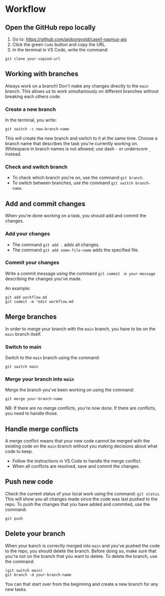 # Workflow

## Open the GitHub repo locally
1. Go to: https://github.com/ajoborgvold/case1-rasmus-ajo
1. Click the green `Code` button and copy the URL.
1. In the terminal in VS Code, write the command:
```
git clone your-copied-url
```

## Working with branches

Always work on a branch! Don't make any changes directly to the `main` branch. This allows us to work simultaniously on different branches without breaking each others code.

### Create a new branch

In the terminal, you write:
```
git switch -c new-branch-name
```
 This will create the new branch and switch to it at the same time. Choose a branch name that describes the task you're currently working on. Whitespace in branch names is not allowed; use dash `-` or underscore `_` instead.

### Check and switch branch

- To check which branch you're on, use the command `git branch`.
- To switch between branches, use the command `git switch branch-name`.

## Add and commit changes

When you're done working on a task, you should add and commit the changes.

### Add your changes

- The command `git add .` adds all changes.
- The command `git add some-file-name` adds the specified file.

### Commit your changes

Write a commit message using the command `git commit -m your-message` describing the changes you've made.

An example:
```
git add workflow.md
git commit -m "edit workflow.md
```

## Merge branches

In order to merge your branch with the `main` branch, you have to be on the `main` branch itself.

### Switch to main

Switch to the `main` branch using the command:
```
git switch main
```

### Merge your branch into `main`

Merge the branch you've been working on using the command:
```
git merge your-branch-name
```

NB: If there are no merge conflicts, you're now done. If there are conflicts, you need to handle those.

## Handle merge conflicts

A merge conflict means that your new code cannot be merged with the existing code on the `main` branch without you making decisions about what code to keep.

- Follow the instructions in VS Code to handle the merge conflict.
- When all conflicts are resolved, save and commit the changes.

## Push new code
Check the current status of your local work using the command: `git status`. This will show you all changes made since the code was last pushed to the repo. To push the changes that you have added and commited, use the command:
```
git push
```

## Delete your branch
When your banch is correctly merged into `main` and you've pushed the code to the repo, you should delete the branch. Before doing so, make sure that you're not on the branch that you want to delete. To delete the branch, use the command:
```
(git switch main)
git branch -d your-branch-name
```
You can that start over from the beginning and create a new branch for any new tasks.